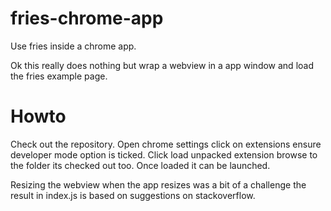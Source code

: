 fries-chrome-app
================

Use fries inside a chrome app.


Ok this really does nothing but wrap a webview in a app window and load the fries example page.

Howto
=====

Check out the repository.
Open chrome settings click on extensions ensure developer mode option is ticked.
Click load unpacked extension browse to the folder its checked out too.
Once loaded it can be launched.

Resizing the webview when the app resizes was a bit of a challenge the result in index.js
is based on suggestions on stackoverflow.
